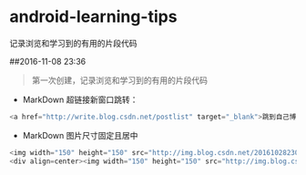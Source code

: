 # android-learning-tips
记录浏览和学习到的有用的片段代码

##2016-11-08 23:36
> 第一次创建，记录浏览和学习到的有用的片段代码 

 - MarkDown 超链接新窗口跳转：
 
 ```java
 <a href="http://write.blog.csdn.net/postlist" target="_blank">跳到自己博客列表</a>
 ```
 - MarkDown 图片尺寸固定且居中
 
 ```java
 <img width="150" height="150" src="http://img.blog.csdn.net/20161028230559575"/>
 <div align=center><img width="150" height="150" src="http://img.blog.csdn.net/20161028230559575"/></div>
 ```
 

